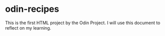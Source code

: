 # odin-recipes
This is the first HTML project by the Odin Project.
I will use this document to reflect on my learning.